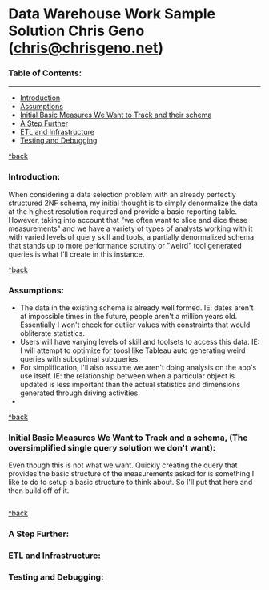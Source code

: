 # Data Warehouse Work Sample Solution Chris Geno (chris@chrisgeno.net)

### <a id="toc-table-of-contents"></a> Table of Contents:
------
- [Introduction](#toc-introduction)
- [Assumptions](#toc-assumptions)
- [Initial Basic Measures We Want to Track and their schema](#toc-initial-solution)
- [A Step Further](#toc-a-step-further)
- [ETL and Infrastructure](#toc-etl-infrastructure)
- [Testing and Debugging](#toc-testing-and-debugging)

[^back](#toc-table-of-contents)

### <a id="toc-introduction"></a>Introduction:

When considering a data selection problem with an already perfectly structured 2NF schema, my initial thought is to simply denormalize the data at the highest resolution required and provide a basic reporting table. However, taking into account that "we often want to slice and dice these measurements" and we have a variety of types of analysts working with it with varied levels of query skill and tools, a partially denormalized schema that stands up to more performance scrutiny or "weird" tool generated queries is what I'll create in this instance.

[^back](#toc-table-of-contents)

### <a id="toc-assumptions"></a> Assumptions:

* The data in the existing schema is already well formed. IE: dates aren't at impossible times in the future, people aren't a million years old. Essentially I won't check for outlier values with constraints that would obliterate statistics. 
* Users will have varying levels of skill and toolsets to access this data. IE: I will attempt to optimize for toosl like Tableau auto generating weird queries with suboptimal subqueries.
* For simplification, I'll also assume we aren't doing analysis on the app's use itself. IE: the relationship between when a particular object is updated is less important than the actual statistics and dimensions generated through driving activities. 
* 

[^back](#toc-table-of-contents)

### <a id="toc-initial-solution"></a> Initial Basic Measures We Want to Track and a schema, (The oversimplified single query solution we don't want):

Even though this is not what we want. Quickly creating the query that provides the basic structure of the measurements asked for is something I like to do to setup a basic structure to think about. So I'll put that here and then build off of it.

```sql:most_basic.sql
```


[^back](#toc-table-of-contents)

### <a id="toc-a-step-further"></a> A Step Further:

### <a id="toc-etl-infrastructure"></a> ETL and Infrastructure:

### <a id="toc-testing-and-debugging"></a> Testing and Debugging:

